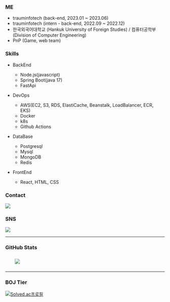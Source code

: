 ### ME
- trauminfotech (back-end, 2023.01 ~ 2023.06)
- trauminfotech (intern - back-end, 2022.09 ~ 2022.12)
- 한국외국어대학교 (Hankuk University of Foreign Studies) / 컴퓨터공학부(Division of Computer Engineering)
- PnP (Game, web team)

### Skills
- BackEnd
  - Node.js(javascript)
  - Spring Boot(java 17)
  - FastApi

- DevOps 
  - AWS(EC2, S3, RDS, ElastiCache, Beanstalk, LoadBalancer, ECR, EKS)
  - Docker
  - k8s
  - Github Actions

- DataBase
  - Postgresql
  - Mysql
  - MongoDB
  - Redis

- FrontEnd
  - React, HTML, CSS

### Contact
<a href="mailto:epiclog@naver.com" target="_blank"><img src="https://img.shields.io/badge/Naver-01DF01?style=flat-square&logo=naver&logoColor=white"/></a>

### SNS
<a href="https://velog.io/@kimhaech" target="_blank"><img src="https://img.shields.io/badge/Tech Blog-11B48A?style=flat-square&logo=vimeo&logoColor=white"/></a>
</a>

<hr>

### GitHub Stats
<img src="https://github-readme-stats.vercel.app/api?username=kimhaech&show_icons=true&theme=tokyonight&count_private=true&include_all_commits=true" style="height: auto; margin-left: 20px; margin-right: 20px; padding: 10px;"/>

<hr>

### BOJ Tier
[![Solved.ac프로필](http://mazassumnida.wtf/api/v2/generate_badge?boj=epiclog)](https://solved.ac/epiclog)
